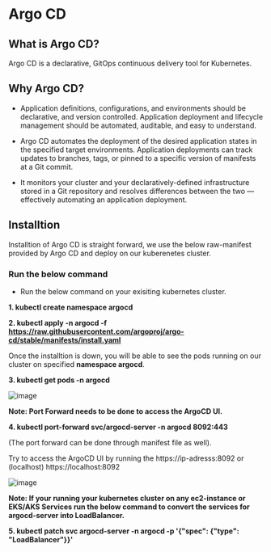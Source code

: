 # Argo CD

## What is Argo CD?
Argo CD is a declarative, GitOps continuous delivery tool for Kubernetes.

## Why Argo CD?
- Application definitions, configurations, and environments should be declarative, and version controlled. Application deployment and lifecycle management should be automated, auditable, and easy to understand.

- Argo CD automates the deployment of the desired application states in the specified target environments. Application deployments can track updates to branches, tags, or pinned to a specific version of manifests at a Git commit.

- It monitors your cluster and your declaratively-defined infrastructure stored in a Git repository and resolves differences between the two — effectively automating an application deployment. 

## Installtion

Installtion of Argo CD is straight forward, we use the below raw-manifest provided by Argo CD and deploy on our kuberenetes cluster.

### Run the below command

- Run the below command on your exisiting kubernetes cluster.

**1. kubectl create namespace argocd**

**2. kubectl apply -n argocd -f https://raw.githubusercontent.com/argoproj/argo-cd/stable/manifests/install.yaml**


Once the installtion is down, you will be able to see the pods running on our cluster on specified **namespace argocd**.

**3. kubectl get pods -n argocd**

![image](https://user-images.githubusercontent.com/113592437/221434779-632852c9-c9f0-4c4c-ad5b-aad0d323e28e.png)

**Note: Port Forward needs to be done to access the ArgoCD UI.**

**4. kubectl port-forward svc/argocd-server -n argocd 8092:443** 

(The port forward can be done through manifest file as well).

Try to access the ArgoCD UI by running the https://ip-adresss:8092 or (localhost) https://localhost:8092

![image](https://user-images.githubusercontent.com/113592437/221435255-4b8517b3-b33f-4b34-b479-ad2f6905b53a.png)
 
**Note: If your running your kubernetes cluster on any ec2-instance or EKS/AKS Services run the below command to convert the services for argocd-server into LoadBalancer.**

**5. kubectl patch svc argocd-server -n argocd -p '{"spec": {"type": "LoadBalancer"}}'** 
